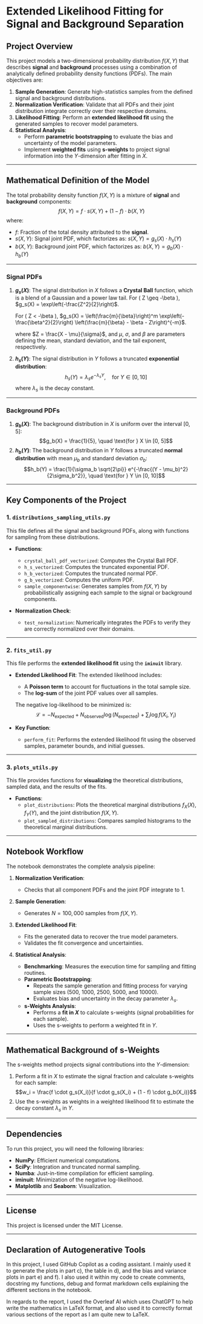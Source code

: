 # **Extended Likelihood Fitting for Signal and Background Separation**

## **Project Overview**
This project models a two-dimensional probability distribution $f(X, Y)$ that describes **signal** and **background** processes using a combination of analytically defined probability density functions (PDFs). The main objectives are:
1. **Sample Generation**: Generate high-statistics samples from the defined signal and background distributions.
2. **Normalization Verification**: Validate that all PDFs and their joint distribution integrate correctly over their respective domains.
3. **Likelihood Fitting**: Perform an **extended likelihood fit** using the generated samples to recover model parameters.
4. **Statistical Analysis**:
   - Perform **parametric bootstrapping** to evaluate the bias and uncertainty of the model parameters.
   - Implement **weighted fits** using **s-weights** to project signal information into the $Y$-dimension after fitting in $X$.

---

## **Mathematical Definition of the Model**

The total probability density function $f(X, Y)$ is a mixture of **signal** and **background** components:
$$f(X, Y) = f \cdot s(X, Y) + (1 - f) \cdot b(X, Y)$$
where:
- $f$: Fraction of the total density attributed to the **signal**.
- $s(X, Y)$: Signal joint PDF, which factorizes as:
  $s(X, Y) = g_s(X) \cdot h_s(Y)$
- $b(X, Y)$: Background joint PDF, which factorizes as:
  $b(X, Y) = g_b(X) \cdot h_b(Y)$

---

### **Signal PDFs**
1. **$g_s(X)$**: The signal distribution in $X$ follows a **Crystal Ball** function, which is a blend of a Gaussian and a power law tail.
   For \( Z \geq -\beta \), $g_s(X) = \exp\left(-\frac{Z^2}{2}\right)$.

   For \( Z < -\beta \), $g_s(X) = \left(\frac{m}{\beta}\right)^m \exp\left(-\frac{\beta^2}{2}\right) \left(\frac{m}{\beta} - \beta - Z\right)^{-m}$.



   where $Z = \frac{X - \mu}{\sigma}$, and $\mu$, $\sigma$, and $\beta$ are parameters defining the mean, standard deviation, and the tail exponent, respectively.

2. **$h_s(Y)$**: The signal distribution in $Y$ follows a truncated **exponential distribution**:
   $$h_s(Y) = \lambda_s e^{-\lambda_s Y}, \quad \text{for } Y \in [0, 10]$$
   where $\lambda_s$ is the decay constant.

---

### **Background PDFs**
1. **$g_b(X)$**: The background distribution in $X$ is uniform over the interval $[0, 5]$:
   $$g_b(X) = \frac{1}{5}, \quad \text{for } X \in [0, 5]$$
2. **$h_b(Y)$**: The background distribution in $Y$ follows a truncated **normal distribution** with mean $\mu_b$ and standard deviation $\sigma_b$:
   $$h_b(Y) = \frac{1}{\sigma_b \sqrt{2\pi}} e^{-\frac{(Y - \mu_b)^2}{2\sigma_b^2}}, \quad \text{for } Y \in [0, 10]$$

---

## **Key Components of the Project**

### **1. `distributions_sampling_utils.py`**
This file defines all the signal and background PDFs, along with functions for sampling from these distributions.

- **Functions**:
   - `crystal_ball_pdf_vectorized`: Computes the Crystal Ball PDF.
   - `h_s_vectorized`: Computes the truncated exponential PDF.
   - `h_b_vectorized`: Computes the truncated normal PDF.
   - `g_b_vectorized`: Computes the uniform PDF.
   - `sample_componentwise`: Generates samples from $f(X, Y)$ by probabilistically assigning each sample to the signal or background components.

- **Normalization Check**:
   - `test_normalization`: Numerically integrates the PDFs to verify they are correctly normalized over their domains.

---

### **2. `fits_util.py`**
This file performs the **extended likelihood fit** using the **`iminuit`** library.

- **Extended Likelihood Fit**:
   The extended likelihood includes:
   - A **Poisson term** to account for fluctuations in the total sample size.
   - The **log-sum** of the joint PDF values over all samples.

   The negative log-likelihood to be minimized is:
   $$\mathcal{L} = -N_{\text{expected}} + N_{\text{observed}} \log(N_{\text{expected}}) + \sum_{i} \log f(X_i, Y_i)$$

- **Key Function**:
   - `perform_fit`: Performs the extended likelihood fit using the observed samples, parameter bounds, and initial guesses.

---

### **3. `plots_utils.py`**
This file provides functions for **visualizing** the theoretical distributions, sampled data, and the results of the fits.

- **Functions**:
   - `plot_distributions`: Plots the theoretical marginal distributions $f_X(X)$, $f_Y(Y)$, and the joint distribution $f(X, Y)$.
   - `plot_sampled_distributions`: Compares sampled histograms to the theoretical marginal distributions.

---

## **Notebook Workflow**
The notebook demonstrates the complete analysis pipeline:

1. **Normalization Verification**:
   - Checks that all component PDFs and the joint PDF integrate to 1.

2. **Sample Generation**:
   - Generates $N = 100,000$ samples from $f(X, Y)$.

3. **Extended Likelihood Fit**:
   - Fits the generated data to recover the true model parameters.
   - Validates the fit convergence and uncertainties.

4. **Statistical Analysis**:
   - **Benchmarking**: Measures the execution time for sampling and fitting routines.
   - **Parametric Bootstrapping**:
     - Repeats the sample generation and fitting process for varying sample sizes (500, 1000, 2500, 5000, and 10000).
     - Evaluates bias and uncertainty in the decay parameter $\lambda_s$.
   - **s-Weights Analysis**:
     - Performs a **fit in $X$** to calculate s-weights (signal probabilities for each sample).
     - Uses the s-weights to perform a weighted fit in $Y$.

---

## **Mathematical Background of s-Weights**
The s-weights method projects signal contributions into the $Y$-dimension:
1. Perform a fit in $X$ to estimate the signal fraction and calculate s-weights for each sample:
   $$w_i = \frac{f \cdot g_s(X_i)}{f \cdot g_s(X_i) + (1 - f) \cdot g_b(X_i)}$$
2. Use the s-weights as weights in a weighted likelihood fit to estimate the decay constant $\lambda_s$ in $Y$.

---

## **Dependencies**
To run this project, you will need the following libraries:
- **NumPy**: Efficient numerical computations.
- **SciPy**: Integration and truncated normal sampling.
- **Numba**: Just-in-time compilation for efficient sampling.
- **iminuit**: Minimization of the negative log-likelihood.
- **Matplotlib** and **Seaborn**: Visualization.

---

## **License**

This project is licensed under the MIT License.

---

## **Declaration of Autogenerative Tools**

In this project, I used GitHub Copilot as a coding assistant. I mainly used it to generate the plots in part c), the table in d), and the bias and variance plots in part e) and f). I also used it within my code to create comments, docstring my functions, debug and format markdown cells explaining the different sections in the notebook.

In regards to the report, I used the Overleaf AI which uses ChatGPT to help write the mathematics in LaTeX format, and also used it to correctly format various sections of the report as I am quite new to LaTeX.
